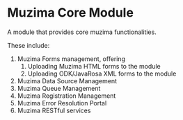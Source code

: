 # Muzima Core Module

A module that provides core muzima functionalities. 

These include:

1. Muzima Forms management, offering
    1. Uploading Muzima HTML forms to the module
    2. Uploading ODK/JavaRosa XML forms to the module
2. Muzima Data Source Management
3. Muzima Queue Management
4. Muzima Registration Management
5. Muzima Error Resolution Portal
6. Muzima RESTful services

